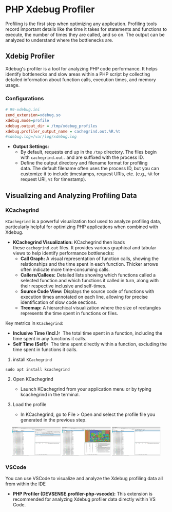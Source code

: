 
# PHP Xdebug Profiler

Profiling is the first step when optimizing any application. Profiling tools record important details like the time it takes for statements and functions to execute, the number of times they are called, and so on. The output can be analyzed to understand where the bottlenecks are.




## Xdebig Profiler 

Xdebug's profiler is a tool for analyzing PHP code performance. It helps identify bottlenecks and slow areas within a PHP script by collecting detailed information about function calls, execution times, and memory usage.

### Configurations

```ini
# 99-xdebug.ini
zend_extension=xdebug.so
xdebug.mode=profile
xdebug.output_dir = /tmp/xdebug_profiles  
xdebug.profiler_output_name = cachegrind.out.%R.%t
#xdebug.log=/var/log/xdebug.log
```

- **Output Settings:** 
	- By default, requests end up in the `/tmp` directory. The files begin with `cachegrind.out.` and are suffixed with the process ID.
	- Define the output directory and filename format for profiling data. The default filename often uses the process ID, but you can customize it to include timestamps, request URIs, etc. (e.g., `%R` for request URI, `%t` for timestamp).


## Visualizing and Analyzing Profiling Data

### KCachegrind

`KCachegrind` is a powerful visualization tool used to analyze profiling data, particularly helpful for optimizing PHP applications when combined with Xdebug.

- **KCachegrind Visualization:** KCachegrind then loads these `cachegrind.out` files. It provides various graphical and tabular views to help identify performance bottlenecks:
    - **Call Graph:** A visual representation of function calls, showing the relationships and the time spent in each function. Thicker arrows often indicate more time-consuming calls.
    - **Callers/Callees:** Detailed lists showing which functions called a selected function and which functions it called in turn, along with their respective inclusive and self-times.
    - **Source Code View:** Displays the source code of functions with execution times annotated on each line, allowing for precise identification of slow code sections.
    - **Treemap:** A hierarchical visualization where the size of rectangles represents the time spent in functions or files.

Key metrics in `KCachegrind`:
- **Inclusive Time (Incl.):**  The total time spent in a function, including the time spent in any functions it calls.
- **Self Time (Self):**  The time spent directly within a function, excluding the time spent in functions it calls.


1. install `KCachegrind`

```shell
sudo apt install kcachegrind
```

2. Open KCachegrind
	- Launch KCachegrind from your application menu or by typing kcachegrind in the terminal. 

3. Load the profile
	-  In KCachegrind, go to File > Open and select the profile file you generated in the previous step.


<p float="left" align="middle">
  <img src="./images/KCachegrind_1.png" width = "30%" />
  <img src="./images/KCachegrind_2.png" width = "30%" />
<img src="./images/KCachegrind_3.png" width = "30%" />
</p>


### VSCode

You can use VSCode to visualize and analyze the Xdebug profiling data all from within the IDE
- **PHP Profiler (DEVSENSE.profiler-php-vscode):** This extension is recommended for analyzing Xdebug profiler data directly within VS Code.